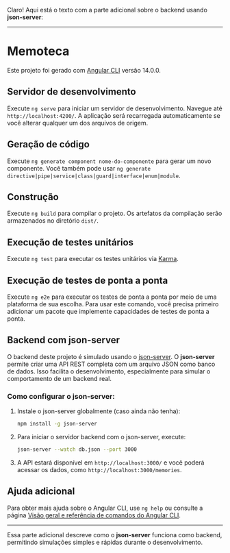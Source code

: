 Claro! Aqui está o texto com a parte adicional sobre o backend usando **json-server**:

---

# Memoteca

Este projeto foi gerado com [Angular CLI](https://github.com/angular/angular-cli) versão 14.0.0.

## Servidor de desenvolvimento

Execute `ng serve` para iniciar um servidor de desenvolvimento. Navegue até `http://localhost:4200/`. A aplicação será recarregada automaticamente se você alterar qualquer um dos arquivos de origem.

## Geração de código

Execute `ng generate component nome-do-componente` para gerar um novo componente. Você também pode usar `ng generate directive|pipe|service|class|guard|interface|enum|module`.

## Construção

Execute `ng build` para compilar o projeto. Os artefatos da compilação serão armazenados no diretório `dist/`.

## Execução de testes unitários

Execute `ng test` para executar os testes unitários via [Karma](https://karma-runner.github.io).

## Execução de testes de ponta a ponta

Execute `ng e2e` para executar os testes de ponta a ponta por meio de uma plataforma de sua escolha. Para usar este comando, você precisa primeiro adicionar um pacote que implemente capacidades de testes de ponta a ponta.

## Backend com json-server

O backend deste projeto é simulado usando o [json-server](https://github.com/typicode/json-server). O **json-server** permite criar uma API REST completa com um arquivo JSON como banco de dados. Isso facilita o desenvolvimento, especialmente para simular o comportamento de um backend real.

### Como configurar o json-server:

1. Instale o json-server globalmente (caso ainda não tenha):
   ```bash
   npm install -g json-server
   ```

2. Para iniciar o servidor backend com o json-server, execute:
   ```bash
   json-server --watch db.json --port 3000
   ```

4. A API estará disponível em `http://localhost:3000/` e você poderá acessar os dados, como `http://localhost:3000/memories`.

## Ajuda adicional

Para obter mais ajuda sobre o Angular CLI, use `ng help` ou consulte a página [Visão geral e referência de comandos do Angular CLI](https://angular.io/cli).

---

Essa parte adicional descreve como o **json-server** funciona como backend, permitindo simulações simples e rápidas durante o desenvolvimento.
